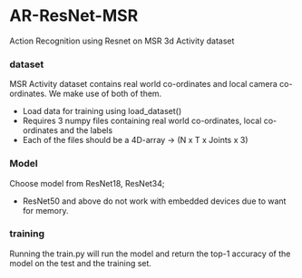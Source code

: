 # AR-ResNet-MSR
Action Recognition using Resnet on MSR 3d Activity dataset

### dataset
MSR Activity dataset contains real world co-ordinates and local camera co-ordinates. We make use of both of them.

- Load data for training using load_dataset()
- Requires 3 numpy files containing real world co-ordinates, local co-ordinates and the labels
- Each of the files should be a 4D-array -> (N x T x Joints x 3)

### Model
Choose model from ResNet18, ResNet34;
- ResNet50 and above do not work with embedded devices due to want for memory.

### training
Running the train.py will run the model and return the top-1 accuracy of the model on the test and the training set.
